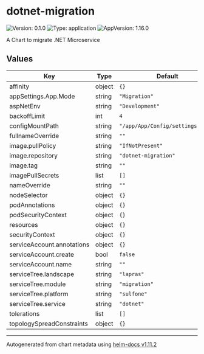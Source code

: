 # dotnet-migration

![Version: 0.1.0](https://img.shields.io/badge/Version-0.1.0-informational?style=flat-square) ![Type: application](https://img.shields.io/badge/Type-application-informational?style=flat-square) ![AppVersion: 1.16.0](https://img.shields.io/badge/AppVersion-1.16.0-informational?style=flat-square)

A Chart to migrate .NET Microservice

## Values

| Key | Type | Default | Description |
|-----|------|---------|-------------|
| affinity | object | `{}` |  |
| appSettings.App.Mode | string | `"Migration"` |  |
| aspNetEnv | string | `"Development"` |  |
| backoffLimit | int | `4` |  |
| configMountPath | string | `"/app/App/Config/settings.yaml"` |  |
| fullnameOverride | string | `""` |  |
| image.pullPolicy | string | `"IfNotPresent"` |  |
| image.repository | string | `"dotnet-migration"` |  |
| image.tag | string | `""` |  |
| imagePullSecrets | list | `[]` |  |
| nameOverride | string | `""` |  |
| nodeSelector | object | `{}` |  |
| podAnnotations | object | `{}` |  |
| podSecurityContext | object | `{}` |  |
| resources | object | `{}` |  |
| securityContext | object | `{}` |  |
| serviceAccount.annotations | object | `{}` |  |
| serviceAccount.create | bool | `false` |  |
| serviceAccount.name | string | `""` |  |
| serviceTree.landscape | string | `"lapras"` |  |
| serviceTree.module | string | `"migration"` |  |
| serviceTree.platform | string | `"sulfone"` |  |
| serviceTree.service | string | `"dotnet"` |  |
| tolerations | list | `[]` |  |
| topologySpreadConstraints | object | `{}` |  |

----------------------------------------------
Autogenerated from chart metadata using [helm-docs v1.11.2](https://github.com/norwoodj/helm-docs/releases/v1.11.2)
